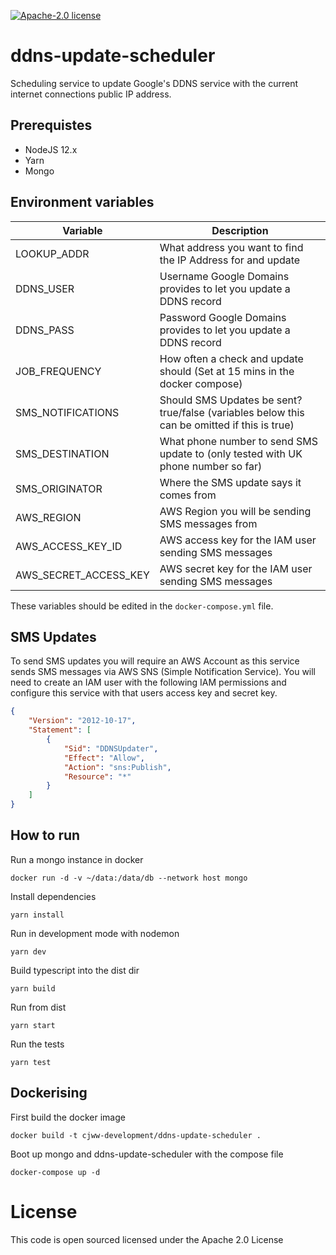 [![Apache-2.0 license](http://img.shields.io/badge/license-Apache-brightgreen.svg)](http://www.apache.org/licenses/LICENSE-2.0.html)

ddns-update-scheduler
=====================

Scheduling service to update Google's DDNS service with the current internet connections public IP address.

## Prerequistes
- NodeJS 12.x
- Yarn
- Mongo

## Environment variables
| Variable              | Description                                                                                  |
| --------------------- | -------------------------------------------------------------------------------------------- |
| LOOKUP_ADDR           | What address you want to find the IP Address for and update                                  |
| DDNS_USER             | Username Google Domains provides to let you update a DDNS record                             |
| DDNS_PASS             | Password Google Domains provides to let you update a DDNS record                             |
| JOB_FREQUENCY         | How often a check and update should (Set at 15 mins in the docker compose)                   |
| SMS_NOTIFICATIONS     | Should SMS Updates be sent? true/false (variables below this can be omitted if this is true) |
| SMS_DESTINATION       | What phone number to send SMS update to (only tested with UK phone number so far)            |
| SMS_ORIGINATOR        | Where the SMS update says it comes from                                                      |
| AWS_REGION            | AWS Region you will be sending SMS messages from                                             |
| AWS_ACCESS_KEY_ID     | AWS access key for the IAM user sending SMS messages                                         |
| AWS_SECRET_ACCESS_KEY | AWS secret key for the IAM user sending SMS messages                                         |
                 
These variables should be edited in the `docker-compose.yml` file.
         
## SMS Updates
To send SMS updates you will require an AWS Account as this service sends SMS messages via AWS SNS (Simple Notification Service).
You will need to create an IAM user with the following IAM permissions and configure this service with that users access key and secret key.

```json
{
    "Version": "2012-10-17",
    "Statement": [
        {
            "Sid": "DDNSUpdater",
            "Effect": "Allow",
            "Action": "sns:Publish",
            "Resource": "*"
        }
    ]
}
```

## How to run
Run a mongo instance in docker
```shell script
docker run -d -v ~/data:/data/db --network host mongo
```

Install dependencies
```shell script
yarn install
```

Run in development mode with nodemon
````shell script
yarn dev
````

Build typescript into the dist dir
```shell script
yarn build
```

Run from dist
```shell script
yarn start
```

Run the tests
```shell script
yarn test
```

## Dockerising
First build the docker image
```shell script
docker build -t cjww-development/ddns-update-scheduler .
```

Boot up mongo and ddns-update-scheduler with the compose file
```shell script
docker-compose up -d
```

License
=======
This code is open sourced licensed under the Apache 2.0 License
